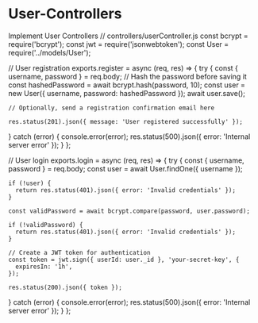 # User-Controllers
Implement User Controllers
// controllers/userController.js
const bcrypt = require('bcrypt');
const jwt = require('jsonwebtoken');
const User = require('../models/User');

// User registration
exports.register = async (req, res) => {
  try {
    const { username, password } = req.body;
    // Hash the password before saving it
    const hashedPassword = await bcrypt.hash(password, 10);
    const user = new User({ username, password: hashedPassword });
    await user.save();

    // Optionally, send a registration confirmation email here

    res.status(201).json({ message: 'User registered successfully' });
  } catch (error) {
    console.error(error);
    res.status(500).json({ error: 'Internal server error' });
  }
};

// User login
exports.login = async (req, res) => {
  try {
    const { username, password } = req.body;
    const user = await User.findOne({ username });

    if (!user) {
      return res.status(401).json({ error: 'Invalid credentials' });
    }

    const validPassword = await bcrypt.compare(password, user.password);

    if (!validPassword) {
      return res.status(401).json({ error: 'Invalid credentials' });
    }

    // Create a JWT token for authentication
    const token = jwt.sign({ userId: user._id }, 'your-secret-key', {
      expiresIn: '1h',
    });

    res.status(200).json({ token });
  } catch (error) {
    console.error(error);
    res.status(500).json({ error: 'Internal server error' });
  }
};
